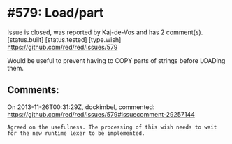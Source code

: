 
#579: Load/part
================================================================================
Issue is closed, was reported by Kaj-de-Vos and has 2 comment(s).
[status.built] [status.tested] [type.wish]
<https://github.com/red/red/issues/579>

Would be useful to prevent having to COPY parts of strings before LOADing them.



Comments:
--------------------------------------------------------------------------------

On 2013-11-26T00:31:29Z, dockimbel, commented:
<https://github.com/red/red/issues/579#issuecomment-29257144>

    Agreed on the usefulness. The processing of this wish needs to wait for the new runtime lexer to be implemented.

